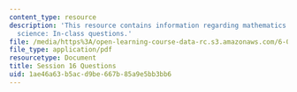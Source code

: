 ```yaml
---
content_type: resource
description: 'This resource contains information regarding mathematics for computer
  science: In-class questions.'
file: /media/https%3A/open-learning-course-data-rc.s3.amazonaws.com/6-042j-mathematics-for-computer-science-spring-2015/1ae46a63b5acd9be667b85a9e5bb3bb6_MIT6_042JS15_cp16.pdf
file_type: application/pdf
resourcetype: Document
title: Session 16 Questions
uid: 1ae46a63-b5ac-d9be-667b-85a9e5bb3bb6
---
```


